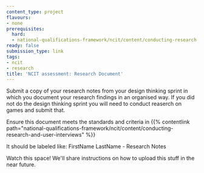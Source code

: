 ```yaml
---
content_type: project
flavours:
- none
prerequisites:
  hard:
  - national-qualifications-framework/ncit/content/conducting-research-and-user-interviews
ready: false
submission_type: link 
tags:
- ncit
- research
title: 'NCIT assessment: Research Document'
---
```


Submit a copy of your research notes from your design thinking sprint in which you document your research findings in an organised way. If you did not do the design thinking sprint you will need to conduct reaserch on games and submit that.

Ensure this document meets the standards and criteria in {{% contentlink path="national-qualifications-framework/ncit/content/conducting-research-and-user-interviews" %}}

It should be labeled like: FirstName LastName - Research Notes
   
Watch this space! We'll share instructions on how to upload this stuff in the near future.